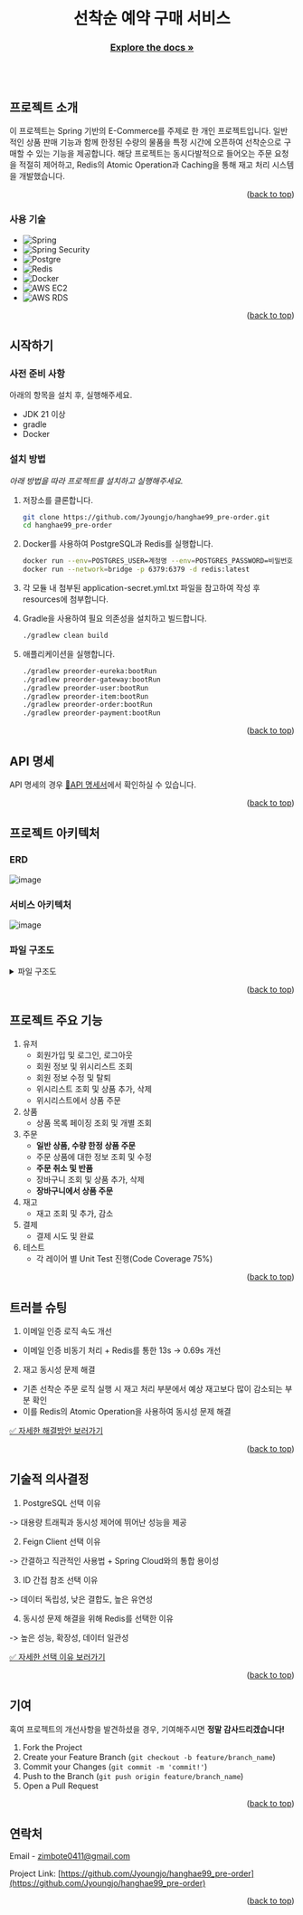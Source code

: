 <!-- Improved compatibility of back to top link: See: https://github.com/othneildrew/Best-README-Template/pull/73 -->
<a id="readme-top"></a>
<!--
*** Thanks for checking out the Best-README-Template. If you have a suggestion
*** that would make this better, please fork the repo and create a pull request
*** or simply open an issue with the tag "enhancement".
*** Don't forget to give the project a star!
*** Thanks again! Now go create something AMAZING! :D
-->



<!-- PROJECT LOGO -->
<h1 align="center">선착순 예약 구매 서비스</h1>
<h3 align="center"><a href="https://leather-hole-ee3.notion.site"><strong>Explore the docs »</strong></a></h3>
<br/>
<br/>


<!-- ABOUT THE PROJECT -->
## 프로젝트 소개

이 프로젝트는 Spring 기반의 E-Commerce를 주제로 한 개인 프로젝트입니다.
일반적인 상품 판매 기능과 함께 한정된 수량의 물품을 특정 시간에 오픈하여 선착순으로 구매할 수 있는 기능을 제공합니다.
해당 프로젝트는 동시다발적으로 들어오는 주문 요청을 적절히 제어하고, Redis의 Atomic Operation과 Caching을 통해 재고 처리 시스템을 개발했습니다.

<p align="right">(<a href="#readme-top">back to top</a>)</p>



### 사용 기술
* ![Spring]
* ![Spring Security]
* ![Postgre]
* ![Redis]
* ![Docker]
* ![AWS EC2]
* ![AWS RDS]

<p align="right">(<a href="#readme-top">back to top</a>)</p>



<!-- GETTING STARTED -->
## 시작하기
### 사전 준비 사항

아래의 항목을 설치 후, 실행해주세요.
* JDK 21 이상
* gradle
* Docker

### 설치 방법

_아래 방법을 따라 프로젝트를 설치하고 실행해주세요._

1. 저장소를 클론합니다.
   ```sh
   git clone https://github.com/Jyoungjo/hanghae99_pre-order.git
   cd hanghae99_pre-order
   ```
2. Docker를 사용하여 PostgreSQL과 Redis를 실행합니다.
   ```sh
   docker run --env=POSTGRES_USER=계정명 --env=POSTGRES_PASSWORD=비밀번호 --network=bridge -p 5432:5432 -d postgres
   docker run --network=bridge -p 6379:6379 -d redis:latest
   ```
3. 각 모듈 내 첨부된 application-secret.yml.txt 파일을 참고하여 작성 후 resources에 첨부합니다.


4. Gradle을 사용하여 필요 의존성을 설치하고 빌드합니다.
   ```sh
   ./gradlew clean build
   ```
5. 애플리케이션을 실행합니다.
   ```sh
   ./gradlew preorder-eureka:bootRun
   ./gradlew preorder-gateway:bootRun
   ./gradlew preorder-user:bootRun
   ./gradlew preorder-item:bootRun
   ./gradlew preorder-order:bootRun
   ./gradlew preorder-payment:bootRun
   ```

<p align="right">(<a href="#readme-top">back to top</a>)</p>



<!-- API SPECIFICATION -->
## API 명세

API 명세의 경우 [📗API 명세서](https://htmlpreview.github.io/?https://github.com/Jyoungjo/hanghae99_pre-order/blob/docs/%EB%A6%AC%EB%93%9C%EB%AF%B8_%EC%9E%91%EC%84%B1/docs/API.html)에서 확인하실 수 있습니다.

<p align="right">(<a href="#readme-top">back to top</a>)</p>



<!-- ARCHITECTURE -->
## 프로젝트 아키텍처

### ERD
![image](https://github.com/user-attachments/assets/99c0ec45-f4db-4cb3-b801-f563e6c8be65)

### 서비스 아키텍처
![image](https://github.com/user-attachments/assets/0b2dbfa8-61d0-4990-9f4a-5965f007d17f)

### 파일 구조도
<details>
  <summary>파일 구조도</summary>

```bash
📦hanghae99_pre-order
 ┣ 📂gradle
 ┃ ┗ 📂wrapper
 ┃ ┃ ┣ 📜gradle-wrapper.jar
 ┃ ┃ ┗ 📜gradle-wrapper.properties
 ┣ 📂preorder-core
 ┃ ┣ 📂src
 ┃ ┃ ┣ 📂main
 ┃ ┃ ┃ ┣ 📂generated
 ┃ ┃ ┃ ┣ 📂java
 ┃ ┃ ┃ ┃ ┗ 📂com
 ┃ ┃ ┃ ┃ ┃ ┗ 📂purchase
 ┃ ┃ ┃ ┃ ┃ ┃ ┗ 📂preorder
 ┃ ┃ ┃ ┃ ┃ ┃ ┃ ┣ 📂exception
 ┃ ┃ ┃ ┃ ┃ ┃ ┃ ┃ ┣ 📜BusinessException.java
 ┃ ┃ ┃ ┃ ┃ ┃ ┃ ┃ ┣ 📜ErrorResponse.java
 ┃ ┃ ┃ ┃ ┃ ┃ ┃ ┃ ┣ 📜ExceptionCode.java
 ┃ ┃ ┃ ┃ ┃ ┃ ┃ ┃ ┗ 📜GlobalExceptionHandler.java
 ┃ ┃ ┃ ┃ ┃ ┃ ┃ ┗ 📂util
 ┃ ┃ ┃ ┃ ┃ ┃ ┃ ┃ ┣ 📜AesUtils.java
 ┃ ┃ ┃ ┃ ┃ ┃ ┃ ┃ ┣ 📜CustomCookieManager.java
 ┃ ┃ ┃ ┃ ┃ ┃ ┃ ┃ ┗ 📜JwtParser.java
 ┃ ┃ ┃ ┗ 📂resources
 ┃ ┃ ┃ ┃ ┗ 📜application-secret.yml
 ┃ ┣ 📜application-secret.yml.txt
 ┃ ┗ 📜build.gradle
 ┣ 📂preorder-eureka
 ┃ ┣ 📂src
 ┃ ┃ ┣ 📂main
 ┃ ┃ ┃ ┣ 📂generated
 ┃ ┃ ┃ ┣ 📂java
 ┃ ┃ ┃ ┃ ┗ 📂com
 ┃ ┃ ┃ ┃ ┃ ┗ 📂purchase
 ┃ ┃ ┃ ┃ ┃ ┃ ┗ 📜EurekaServerApplication.java
 ┃ ┃ ┃ ┗ 📂resources
 ┃ ┃ ┃ ┃ ┗ 📜application.yml
 ┃ ┣ 📜build.gradle
 ┃ ┗ 📜Dockerfile
 ┣ 📂preorder-gateway
 ┃ ┣ 📂src
 ┃ ┃ ┣ 📂main
 ┃ ┃ ┃ ┣ 📂generated
 ┃ ┃ ┃ ┣ 📂java
 ┃ ┃ ┃ ┃ ┗ 📂com
 ┃ ┃ ┃ ┃ ┃ ┗ 📂purchase
 ┃ ┃ ┃ ┃ ┃ ┃ ┣ 📂hanghae99_gateway
 ┃ ┃ ┃ ┃ ┃ ┃ ┃ ┣ 📂config
 ┃ ┃ ┃ ┃ ┃ ┃ ┃ ┃ ┗ 📜ErrorExceptionConfig.java
 ┃ ┃ ┃ ┃ ┃ ┃ ┃ ┣ 📂exception
 ┃ ┃ ┃ ┃ ┃ ┃ ┃ ┃ ┣ 📜CustomErrorResponse.java
 ┃ ┃ ┃ ┃ ┃ ┃ ┃ ┃ ┗ 📜GlobalExceptionHandler.java
 ┃ ┃ ┃ ┃ ┃ ┃ ┃ ┣ 📂filter
 ┃ ┃ ┃ ┃ ┃ ┃ ┃ ┃ ┗ 📜AuthorizationFilter.java
 ┃ ┃ ┃ ┃ ┃ ┃ ┃ ┗ 📂util
 ┃ ┃ ┃ ┃ ┃ ┃ ┃ ┃ ┣ 📜JwtValidator.java
 ┃ ┃ ┃ ┃ ┃ ┃ ┃ ┃ ┗ 📜RouteValidator.java
 ┃ ┃ ┃ ┃ ┃ ┃ ┗ 📜GatewayApplication.java
 ┃ ┃ ┃ ┗ 📂resources
 ┃ ┃ ┃ ┃ ┣ 📜application-secret.yml
 ┃ ┃ ┃ ┃ ┗ 📜application.yml
 ┃ ┣ 📜application-secret.yml.txt
 ┃ ┣ 📜build.gradle
 ┃ ┗ 📜Dockerfile
 ┣ 📂preorder-item
 ┃ ┣ 📂src
 ┃ ┃ ┣ 📂docs
 ┃ ┃ ┃ ┗ 📂asciidoc
 ┃ ┃ ┃ ┃ ┣ 📜item.adoc
 ┃ ┃ ┃ ┃ ┗ 📜stock.adoc
 ┃ ┃ ┣ 📂main
 ┃ ┃ ┃ ┣ 📂generated
 ┃ ┃ ┃ ┣ 📂java
 ┃ ┃ ┃ ┃ ┗ 📂com
 ┃ ┃ ┃ ┃ ┃ ┗ 📂purchase
 ┃ ┃ ┃ ┃ ┃ ┃ ┗ 📂preorder
 ┃ ┃ ┃ ┃ ┃ ┃ ┃ ┣ 📂common
 ┃ ┃ ┃ ┃ ┃ ┃ ┃ ┃ ┣ 📜BaseEntity.java
 ┃ ┃ ┃ ┃ ┃ ┃ ┃ ┃ ┗ 📜RedisService.java
 ┃ ┃ ┃ ┃ ┃ ┃ ┃ ┣ 📂config
 ┃ ┃ ┃ ┃ ┃ ┃ ┃ ┃ ┣ 📜AsyncConfig.java
 ┃ ┃ ┃ ┃ ┃ ┃ ┃ ┃ ┣ 📜JpaConfig.java
 ┃ ┃ ┃ ┃ ┃ ┃ ┃ ┃ ┗ 📜RedisConfig.java
 ┃ ┃ ┃ ┃ ┃ ┃ ┃ ┣ 📂item
 ┃ ┃ ┃ ┃ ┃ ┃ ┃ ┃ ┣ 📂dto
 ┃ ┃ ┃ ┃ ┃ ┃ ┃ ┃ ┃ ┣ 📂create
 ┃ ┃ ┃ ┃ ┃ ┃ ┃ ┃ ┃ ┃ ┣ 📜ReqCreateItemDto.java
 ┃ ┃ ┃ ┃ ┃ ┃ ┃ ┃ ┃ ┃ ┗ 📜ResCreateItemDto.java
 ┃ ┃ ┃ ┃ ┃ ┃ ┃ ┃ ┃ ┣ 📂delete
 ┃ ┃ ┃ ┃ ┃ ┃ ┃ ┃ ┃ ┣ 📂read
 ┃ ┃ ┃ ┃ ┃ ┃ ┃ ┃ ┃ ┃ ┗ 📜ResReadItemDto.java
 ┃ ┃ ┃ ┃ ┃ ┃ ┃ ┃ ┃ ┗ 📂update
 ┃ ┃ ┃ ┃ ┃ ┃ ┃ ┃ ┃ ┃ ┣ 📜ReqUpdateItemDto.java
 ┃ ┃ ┃ ┃ ┃ ┃ ┃ ┃ ┃ ┃ ┗ 📜ResUpdateItemDto.java
 ┃ ┃ ┃ ┃ ┃ ┃ ┃ ┃ ┣ 📜Item.java
 ┃ ┃ ┃ ┃ ┃ ┃ ┃ ┃ ┣ 📜ItemController.java
 ┃ ┃ ┃ ┃ ┃ ┃ ┃ ┃ ┣ 📜ItemRepository.java
 ┃ ┃ ┃ ┃ ┃ ┃ ┃ ┃ ┣ 📜ItemService.java
 ┃ ┃ ┃ ┃ ┃ ┃ ┃ ┃ ┗ 📜ItemServiceImpl.java
 ┃ ┃ ┃ ┃ ┃ ┃ ┃ ┣ 📂stock
 ┃ ┃ ┃ ┃ ┃ ┃ ┃ ┃ ┣ 📂dto
 ┃ ┃ ┃ ┃ ┃ ┃ ┃ ┃ ┃ ┣ 📜ReqStockDto.java
 ┃ ┃ ┃ ┃ ┃ ┃ ┃ ┃ ┃ ┗ 📜ResStockDto.java
 ┃ ┃ ┃ ┃ ┃ ┃ ┃ ┃ ┣ 📜Stock.java
 ┃ ┃ ┃ ┃ ┃ ┃ ┃ ┃ ┣ 📜StockController.java
 ┃ ┃ ┃ ┃ ┃ ┃ ┃ ┃ ┣ 📜StockRepository.java
 ┃ ┃ ┃ ┃ ┃ ┃ ┃ ┃ ┣ 📜StockService.java
 ┃ ┃ ┃ ┃ ┃ ┃ ┃ ┃ ┗ 📜StockServiceImpl.java
 ┃ ┃ ┃ ┃ ┃ ┃ ┃ ┣ 📜ErrorfulController.java
 ┃ ┃ ┃ ┃ ┃ ┃ ┃ ┗ 📜ItemServiceApplication.java
 ┃ ┃ ┃ ┗ 📂resources
 ┃ ┃ ┃ ┃ ┣ 📂static
 ┃ ┃ ┃ ┃ ┃ ┗ 📂docs
 ┃ ┃ ┃ ┃ ┃ ┃ ┣ 📜item.html
 ┃ ┃ ┃ ┃ ┃ ┃ ┗ 📜stock.html
 ┃ ┃ ┃ ┃ ┣ 📜application-secret.yml
 ┃ ┃ ┃ ┃ ┗ 📜application.yml
 ┃ ┃ ┗ 📂test
 ┃ ┃ ┃ ┣ 📂generated_tests
 ┃ ┃ ┃ ┣ 📂java
 ┃ ┃ ┃ ┃ ┗ 📂com
 ┃ ┃ ┃ ┃ ┃ ┗ 📂purchase
 ┃ ┃ ┃ ┃ ┃ ┃ ┗ 📂preorder
 ┃ ┃ ┃ ┃ ┃ ┃ ┃ ┣ 📂config
 ┃ ┃ ┃ ┃ ┃ ┃ ┃ ┃ ┣ 📜JacksonConfig.java
 ┃ ┃ ┃ ┃ ┃ ┃ ┃ ┃ ┣ 📜PasswordEncoderTestConfig.java
 ┃ ┃ ┃ ┃ ┃ ┃ ┃ ┃ ┣ 📜RedisEmbeddedConfig.java
 ┃ ┃ ┃ ┃ ┃ ┃ ┃ ┃ ┗ 📜RedisRepositoryConfig.java
 ┃ ┃ ┃ ┃ ┃ ┃ ┃ ┣ 📂item
 ┃ ┃ ┃ ┃ ┃ ┃ ┃ ┃ ┣ 📜ItemControllerTest.java
 ┃ ┃ ┃ ┃ ┃ ┃ ┃ ┃ ┣ 📜ItemRepositoryTest.java
 ┃ ┃ ┃ ┃ ┃ ┃ ┃ ┃ ┗ 📜ItemServiceTest.java
 ┃ ┃ ┃ ┃ ┃ ┃ ┃ ┣ 📂stock
 ┃ ┃ ┃ ┃ ┃ ┃ ┃ ┃ ┣ 📜StockControllerTest.java
 ┃ ┃ ┃ ┃ ┃ ┃ ┃ ┃ ┣ 📜StockRepositoryTest.java
 ┃ ┃ ┃ ┃ ┃ ┃ ┃ ┃ ┗ 📜StockServiceTest.java
 ┃ ┃ ┃ ┃ ┃ ┃ ┃ ┗ 📜ItemServiceApplicationTests.java
 ┃ ┃ ┃ ┗ 📂resources
 ┃ ┣ 📜application-secret.yml.txt
 ┃ ┣ 📜build.gradle
 ┃ ┗ 📜Dockerfile
 ┣ 📂preorder-order
 ┃ ┣ 📂src
 ┃ ┃ ┣ 📂docs
 ┃ ┃ ┃ ┗ 📂asciidoc
 ┃ ┃ ┃ ┃ ┣ 📜cart.adoc
 ┃ ┃ ┃ ┃ ┗ 📜order.adoc
 ┃ ┃ ┣ 📂main
 ┃ ┃ ┃ ┣ 📂generated
 ┃ ┃ ┃ ┣ 📂java
 ┃ ┃ ┃ ┃ ┗ 📂com
 ┃ ┃ ┃ ┃ ┃ ┗ 📂purchase
 ┃ ┃ ┃ ┃ ┃ ┃ ┗ 📂preorder
 ┃ ┃ ┃ ┃ ┃ ┃ ┃ ┣ 📂cart
 ┃ ┃ ┃ ┃ ┃ ┃ ┃ ┃ ┣ 📂dto
 ┃ ┃ ┃ ┃ ┃ ┃ ┃ ┃ ┃ ┣ 📜ReqCartDto.java
 ┃ ┃ ┃ ┃ ┃ ┃ ┃ ┃ ┃ ┣ 📜ResCartDto.java
 ┃ ┃ ┃ ┃ ┃ ┃ ┃ ┃ ┃ ┗ 📜ResCartItemDto.java
 ┃ ┃ ┃ ┃ ┃ ┃ ┃ ┃ ┣ 📜Cart.java
 ┃ ┃ ┃ ┃ ┃ ┃ ┃ ┃ ┣ 📜CartController.java
 ┃ ┃ ┃ ┃ ┃ ┃ ┃ ┃ ┣ 📜CartRepository.java
 ┃ ┃ ┃ ┃ ┃ ┃ ┃ ┃ ┣ 📜CartService.java
 ┃ ┃ ┃ ┃ ┃ ┃ ┃ ┃ ┗ 📜CartServiceImpl.java
 ┃ ┃ ┃ ┃ ┃ ┃ ┃ ┣ 📂cart_item
 ┃ ┃ ┃ ┃ ┃ ┃ ┃ ┃ ┣ 📜CartItem.java
 ┃ ┃ ┃ ┃ ┃ ┃ ┃ ┃ ┣ 📜CartItemRepository.java
 ┃ ┃ ┃ ┃ ┃ ┃ ┃ ┃ ┗ 📜CartItemService.java
 ┃ ┃ ┃ ┃ ┃ ┃ ┃ ┣ 📂client
 ┃ ┃ ┃ ┃ ┃ ┃ ┃ ┃ ┣ 📂response
 ┃ ┃ ┃ ┃ ┃ ┃ ┃ ┃ ┃ ┣ 📜ItemResponse.java
 ┃ ┃ ┃ ┃ ┃ ┃ ┃ ┃ ┃ ┣ 📜PaymentResponse.java
 ┃ ┃ ┃ ┃ ┃ ┃ ┃ ┃ ┃ ┣ 📜StockResponse.java
 ┃ ┃ ┃ ┃ ┃ ┃ ┃ ┃ ┃ ┗ 📜UserResponse.java
 ┃ ┃ ┃ ┃ ┃ ┃ ┃ ┃ ┣ 📜ItemClient.java
 ┃ ┃ ┃ ┃ ┃ ┃ ┃ ┃ ┣ 📜PaymentClient.java
 ┃ ┃ ┃ ┃ ┃ ┃ ┃ ┃ ┣ 📜ReqPaymentDto.java
 ┃ ┃ ┃ ┃ ┃ ┃ ┃ ┃ ┗ 📜UserClient.java
 ┃ ┃ ┃ ┃ ┃ ┃ ┃ ┣ 📂common
 ┃ ┃ ┃ ┃ ┃ ┃ ┃ ┃ ┣ 📜BaseEntity.java
 ┃ ┃ ┃ ┃ ┃ ┃ ┃ ┃ ┗ 📜RedisService.java
 ┃ ┃ ┃ ┃ ┃ ┃ ┃ ┣ 📂config
 ┃ ┃ ┃ ┃ ┃ ┃ ┃ ┃ ┣ 📜AsyncConfig.java
 ┃ ┃ ┃ ┃ ┃ ┃ ┃ ┃ ┣ 📜JpaConfig.java
 ┃ ┃ ┃ ┃ ┃ ┃ ┃ ┃ ┣ 📜RedisConfig.java
 ┃ ┃ ┃ ┃ ┃ ┃ ┃ ┃ ┗ 📜SchedulingConfig.java
 ┃ ┃ ┃ ┃ ┃ ┃ ┃ ┣ 📂order
 ┃ ┃ ┃ ┃ ┃ ┃ ┃ ┃ ┣ 📂dto
 ┃ ┃ ┃ ┃ ┃ ┃ ┃ ┃ ┃ ┣ 📜ReqLimitedOrderDto.java
 ┃ ┃ ┃ ┃ ┃ ┃ ┃ ┃ ┃ ┣ 📜ReqOrderDto.java
 ┃ ┃ ┃ ┃ ┃ ┃ ┃ ┃ ┃ ┣ 📜ReqOrderItemDto.java
 ┃ ┃ ┃ ┃ ┃ ┃ ┃ ┃ ┃ ┣ 📜ResOrderDto.java
 ┃ ┃ ┃ ┃ ┃ ┃ ┃ ┃ ┃ ┗ 📜ResOrderItemDto.java
 ┃ ┃ ┃ ┃ ┃ ┃ ┃ ┃ ┣ 📜Order.java
 ┃ ┃ ┃ ┃ ┃ ┃ ┃ ┃ ┣ 📜OrderController.java
 ┃ ┃ ┃ ┃ ┃ ┃ ┃ ┃ ┣ 📜OrderRepository.java
 ┃ ┃ ┃ ┃ ┃ ┃ ┃ ┃ ┣ 📜OrderService.java
 ┃ ┃ ┃ ┃ ┃ ┃ ┃ ┃ ┗ 📜OrderServiceImpl.java
 ┃ ┃ ┃ ┃ ┃ ┃ ┃ ┣ 📂order_item
 ┃ ┃ ┃ ┃ ┃ ┃ ┃ ┃ ┣ 📜OrderItem.java
 ┃ ┃ ┃ ┃ ┃ ┃ ┃ ┃ ┣ 📜OrderItemRepository.java
 ┃ ┃ ┃ ┃ ┃ ┃ ┃ ┃ ┗ 📜OrderItemService.java
 ┃ ┃ ┃ ┃ ┃ ┃ ┃ ┣ 📂shipment
 ┃ ┃ ┃ ┃ ┃ ┃ ┃ ┃ ┣ 📜Shipment.java
 ┃ ┃ ┃ ┃ ┃ ┃ ┃ ┃ ┣ 📜ShipmentRepository.java
 ┃ ┃ ┃ ┃ ┃ ┃ ┃ ┃ ┣ 📜ShipmentScheduler.java
 ┃ ┃ ┃ ┃ ┃ ┃ ┃ ┃ ┣ 📜ShipmentService.java
 ┃ ┃ ┃ ┃ ┃ ┃ ┃ ┃ ┗ 📜ShipmentStatus.java
 ┃ ┃ ┃ ┃ ┃ ┃ ┃ ┗ 📜OrderServiceApplication.java
 ┃ ┃ ┃ ┗ 📂resources
 ┃ ┃ ┃ ┃ ┣ 📂static
 ┃ ┃ ┃ ┃ ┃ ┗ 📂docs
 ┃ ┃ ┃ ┃ ┃ ┃ ┣ 📜cart.html
 ┃ ┃ ┃ ┃ ┃ ┃ ┗ 📜order.html
 ┃ ┃ ┃ ┃ ┣ 📜application-secret.yml
 ┃ ┃ ┃ ┃ ┗ 📜application.yml
 ┃ ┃ ┗ 📂test
 ┃ ┃ ┃ ┣ 📂generated_tests
 ┃ ┃ ┃ ┣ 📂java
 ┃ ┃ ┃ ┃ ┗ 📂com
 ┃ ┃ ┃ ┃ ┃ ┗ 📂purchase
 ┃ ┃ ┃ ┃ ┃ ┃ ┗ 📂preorder
 ┃ ┃ ┃ ┃ ┃ ┃ ┃ ┣ 📂cart
 ┃ ┃ ┃ ┃ ┃ ┃ ┃ ┃ ┣ 📜CartControllerTest.java
 ┃ ┃ ┃ ┃ ┃ ┃ ┃ ┃ ┣ 📜CartRepositoryTest.java
 ┃ ┃ ┃ ┃ ┃ ┃ ┃ ┃ ┗ 📜CartServiceTest.java
 ┃ ┃ ┃ ┃ ┃ ┃ ┃ ┣ 📂cart_item
 ┃ ┃ ┃ ┃ ┃ ┃ ┃ ┃ ┣ 📜CartItemRepositoryTest.java
 ┃ ┃ ┃ ┃ ┃ ┃ ┃ ┃ ┗ 📜CartItemServiceTest.java
 ┃ ┃ ┃ ┃ ┃ ┃ ┃ ┣ 📂config
 ┃ ┃ ┃ ┃ ┃ ┃ ┃ ┃ ┣ 📜PasswordEncoderTestConfig.java
 ┃ ┃ ┃ ┃ ┃ ┃ ┃ ┃ ┣ 📜RedisEmbeddedConfig.java
 ┃ ┃ ┃ ┃ ┃ ┃ ┃ ┃ ┗ 📜RedisRepositoryConfig.java
 ┃ ┃ ┃ ┃ ┃ ┃ ┃ ┣ 📂order
 ┃ ┃ ┃ ┃ ┃ ┃ ┃ ┃ ┣ 📜OrderControllerTest.java
 ┃ ┃ ┃ ┃ ┃ ┃ ┃ ┃ ┣ 📜OrderRepositoryTest.java
 ┃ ┃ ┃ ┃ ┃ ┃ ┃ ┃ ┣ 📜OrderServiceConcurrencyTest.java
 ┃ ┃ ┃ ┃ ┃ ┃ ┃ ┃ ┗ 📜OrderServiceTest.java
 ┃ ┃ ┃ ┃ ┃ ┃ ┃ ┣ 📂order_item
 ┃ ┃ ┃ ┃ ┃ ┃ ┃ ┃ ┣ 📜OrderItemRepositoryTest.java
 ┃ ┃ ┃ ┃ ┃ ┃ ┃ ┃ ┗ 📜OrderItemServiceTest.java
 ┃ ┃ ┃ ┃ ┃ ┃ ┃ ┣ 📂shipment
 ┃ ┃ ┃ ┃ ┃ ┃ ┃ ┃ ┣ 📜ShipmentRepositoryTest.java
 ┃ ┃ ┃ ┃ ┃ ┃ ┃ ┃ ┗ 📜ShipmentServiceTest.java
 ┃ ┃ ┃ ┃ ┃ ┃ ┃ ┗ 📜OrderServiceApplicationTests.java
 ┃ ┃ ┃ ┗ 📂resources
 ┃ ┣ 📜application-secret.yml.txt
 ┃ ┣ 📜build.gradle
 ┃ ┗ 📜Dockerfile
 ┣ 📂preorder-payment
 ┃ ┣ 📂src
 ┃ ┃ ┣ 📂docs
 ┃ ┃ ┃ ┗ 📂asciidoc
 ┃ ┃ ┃ ┃ ┗ 📜payment.adoc
 ┃ ┃ ┣ 📂main
 ┃ ┃ ┃ ┣ 📂generated
 ┃ ┃ ┃ ┣ 📂java
 ┃ ┃ ┃ ┃ ┗ 📂com
 ┃ ┃ ┃ ┃ ┃ ┗ 📂purchase
 ┃ ┃ ┃ ┃ ┃ ┃ ┗ 📂preorder
 ┃ ┃ ┃ ┃ ┃ ┃ ┃ ┣ 📂common
 ┃ ┃ ┃ ┃ ┃ ┃ ┃ ┃ ┗ 📜BaseEntity.java
 ┃ ┃ ┃ ┃ ┃ ┃ ┃ ┣ 📂config
 ┃ ┃ ┃ ┃ ┃ ┃ ┃ ┃ ┣ 📜AppConfig.java
 ┃ ┃ ┃ ┃ ┃ ┃ ┃ ┃ ┗ 📜JpaConfig.java
 ┃ ┃ ┃ ┃ ┃ ┃ ┃ ┣ 📂dto
 ┃ ┃ ┃ ┃ ┃ ┃ ┃ ┃ ┣ 📜ReqPaymentDto.java
 ┃ ┃ ┃ ┃ ┃ ┃ ┃ ┃ ┗ 📜ResPaymentDto.java
 ┃ ┃ ┃ ┃ ┃ ┃ ┃ ┣ 📂payment
 ┃ ┃ ┃ ┃ ┃ ┃ ┃ ┃ ┣ 📜Payment.java
 ┃ ┃ ┃ ┃ ┃ ┃ ┃ ┃ ┣ 📜PaymentController.java
 ┃ ┃ ┃ ┃ ┃ ┃ ┃ ┃ ┣ 📜PaymentRepository.java
 ┃ ┃ ┃ ┃ ┃ ┃ ┃ ┃ ┣ 📜PaymentService.java
 ┃ ┃ ┃ ┃ ┃ ┃ ┃ ┃ ┣ 📜PaymentServiceImpl.java
 ┃ ┃ ┃ ┃ ┃ ┃ ┃ ┃ ┗ 📜PaymentStatus.java
 ┃ ┃ ┃ ┃ ┃ ┃ ┃ ┗ 📜PaymentServiceApplication.java
 ┃ ┃ ┃ ┗ 📂resources
 ┃ ┃ ┃ ┃ ┣ 📂static
 ┃ ┃ ┃ ┃ ┃ ┗ 📂docs
 ┃ ┃ ┃ ┃ ┃ ┃ ┗ 📜payment.html
 ┃ ┃ ┃ ┃ ┣ 📜application-secret.yml
 ┃ ┃ ┃ ┃ ┗ 📜application.yml
 ┃ ┃ ┗ 📂test
 ┃ ┃ ┃ ┣ 📂generated_tests
 ┃ ┃ ┃ ┣ 📂java
 ┃ ┃ ┃ ┃ ┗ 📂com
 ┃ ┃ ┃ ┃ ┃ ┗ 📂purchase
 ┃ ┃ ┃ ┃ ┃ ┃ ┗ 📂preorder
 ┃ ┃ ┃ ┃ ┃ ┃ ┃ ┣ 📂payment
 ┃ ┃ ┃ ┃ ┃ ┃ ┃ ┃ ┣ 📜PaymentControllerTest.java
 ┃ ┃ ┃ ┃ ┃ ┃ ┃ ┃ ┣ 📜PaymentRepositoryTest.java
 ┃ ┃ ┃ ┃ ┃ ┃ ┃ ┃ ┗ 📜PaymentServiceTest.java
 ┃ ┃ ┃ ┃ ┃ ┃ ┃ ┗ 📜PaymentServiceApplicationTests.java
 ┃ ┃ ┃ ┗ 📂resources
 ┃ ┣ 📜application-secret.yml.txt
 ┃ ┣ 📜build.gradle
 ┃ ┗ 📜Dockerfile
 ┣ 📂preorder-user
 ┃ ┣ 📂src
 ┃ ┃ ┣ 📂docs
 ┃ ┃ ┃ ┗ 📂asciidoc
 ┃ ┃ ┃ ┃ ┣ 📜user.adoc
 ┃ ┃ ┃ ┃ ┗ 📜wishlist.adoc
 ┃ ┃ ┣ 📂main
 ┃ ┃ ┃ ┣ 📂java
 ┃ ┃ ┃ ┃ ┗ 📂com
 ┃ ┃ ┃ ┃ ┃ ┗ 📂purchase
 ┃ ┃ ┃ ┃ ┃ ┃ ┗ 📂preorder
 ┃ ┃ ┃ ┃ ┃ ┃ ┃ ┣ 📂client
 ┃ ┃ ┃ ┃ ┃ ┃ ┃ ┃ ┣ 📜ItemClient.java
 ┃ ┃ ┃ ┃ ┃ ┃ ┃ ┃ ┗ 📜ItemResponse.java
 ┃ ┃ ┃ ┃ ┃ ┃ ┃ ┣ 📂common
 ┃ ┃ ┃ ┃ ┃ ┃ ┃ ┃ ┣ 📜BaseEntity.java
 ┃ ┃ ┃ ┃ ┃ ┃ ┃ ┃ ┣ 📜JwtUtils.java
 ┃ ┃ ┃ ┃ ┃ ┃ ┃ ┃ ┗ 📜RedisService.java
 ┃ ┃ ┃ ┃ ┃ ┃ ┃ ┣ 📂config
 ┃ ┃ ┃ ┃ ┃ ┃ ┃ ┃ ┣ 📜AsyncConfig.java
 ┃ ┃ ┃ ┃ ┃ ┃ ┃ ┃ ┣ 📜JpaConfig.java
 ┃ ┃ ┃ ┃ ┃ ┃ ┃ ┃ ┣ 📜PasswordEncoderConfig.java
 ┃ ┃ ┃ ┃ ┃ ┃ ┃ ┃ ┗ 📜RedisConfig.java
 ┃ ┃ ┃ ┃ ┃ ┃ ┃ ┣ 📂email
 ┃ ┃ ┃ ┃ ┃ ┃ ┃ ┃ ┣ 📜EmailController.java
 ┃ ┃ ┃ ┃ ┃ ┃ ┃ ┃ ┣ 📜EmailDtoFactory.java
 ┃ ┃ ┃ ┃ ┃ ┃ ┃ ┃ ┣ 📜EmailService.java
 ┃ ┃ ┃ ┃ ┃ ┃ ┃ ┃ ┗ 📜ResEmailDto.java
 ┃ ┃ ┃ ┃ ┃ ┃ ┃ ┣ 📂user
 ┃ ┃ ┃ ┃ ┃ ┃ ┃ ┃ ┣ 📂dto
 ┃ ┃ ┃ ┃ ┃ ┃ ┃ ┃ ┃ ┣ 📂create
 ┃ ┃ ┃ ┃ ┃ ┃ ┃ ┃ ┃ ┃ ┣ 📜ReqUserCreateDto.java
 ┃ ┃ ┃ ┃ ┃ ┃ ┃ ┃ ┃ ┃ ┗ 📜ResUserCreateDto.java
 ┃ ┃ ┃ ┃ ┃ ┃ ┃ ┃ ┃ ┣ 📂delete
 ┃ ┃ ┃ ┃ ┃ ┃ ┃ ┃ ┃ ┃ ┗ 📜ReqUserDeleteDto.java
 ┃ ┃ ┃ ┃ ┃ ┃ ┃ ┃ ┃ ┣ 📂login
 ┃ ┃ ┃ ┃ ┃ ┃ ┃ ┃ ┃ ┃ ┣ 📜ReqLoginDto.java
 ┃ ┃ ┃ ┃ ┃ ┃ ┃ ┃ ┃ ┃ ┗ 📜ResLoginDto.java
 ┃ ┃ ┃ ┃ ┃ ┃ ┃ ┃ ┃ ┣ 📂read
 ┃ ┃ ┃ ┃ ┃ ┃ ┃ ┃ ┃ ┃ ┗ 📜ResUserInfoDto.java
 ┃ ┃ ┃ ┃ ┃ ┃ ┃ ┃ ┃ ┗ 📂update
 ┃ ┃ ┃ ┃ ┃ ┃ ┃ ┃ ┃ ┃ ┣ 📜ReqUserInfoUpdateDto.java
 ┃ ┃ ┃ ┃ ┃ ┃ ┃ ┃ ┃ ┃ ┣ 📜ReqUserPasswordUpdateDto.java
 ┃ ┃ ┃ ┃ ┃ ┃ ┃ ┃ ┃ ┃ ┣ 📜ResUserPwUpdateDto.java
 ┃ ┃ ┃ ┃ ┃ ┃ ┃ ┃ ┃ ┃ ┗ 📜ResUserUpdateDto.java
 ┃ ┃ ┃ ┃ ┃ ┃ ┃ ┃ ┣ 📜User.java
 ┃ ┃ ┃ ┃ ┃ ┃ ┃ ┃ ┣ 📜UserController.java
 ┃ ┃ ┃ ┃ ┃ ┃ ┃ ┃ ┣ 📜UserRepository.java
 ┃ ┃ ┃ ┃ ┃ ┃ ┃ ┃ ┣ 📜UserRole.java
 ┃ ┃ ┃ ┃ ┃ ┃ ┃ ┃ ┣ 📜UserService.java
 ┃ ┃ ┃ ┃ ┃ ┃ ┃ ┃ ┗ 📜UserServiceImpl.java
 ┃ ┃ ┃ ┃ ┃ ┃ ┃ ┣ 📂wishlist
 ┃ ┃ ┃ ┃ ┃ ┃ ┃ ┃ ┣ 📂dto
 ┃ ┃ ┃ ┃ ┃ ┃ ┃ ┃ ┃ ┣ 📜ResWishListDto.java
 ┃ ┃ ┃ ┃ ┃ ┃ ┃ ┃ ┃ ┗ 📜ResWishListItemDto.java
 ┃ ┃ ┃ ┃ ┃ ┃ ┃ ┃ ┣ 📜Wishlist.java
 ┃ ┃ ┃ ┃ ┃ ┃ ┃ ┃ ┣ 📜WishlistController.java
 ┃ ┃ ┃ ┃ ┃ ┃ ┃ ┃ ┣ 📜WishlistRepository.java
 ┃ ┃ ┃ ┃ ┃ ┃ ┃ ┃ ┣ 📜WishlistService.java
 ┃ ┃ ┃ ┃ ┃ ┃ ┃ ┃ ┗ 📜WishlistServiceImpl.java
 ┃ ┃ ┃ ┃ ┃ ┃ ┃ ┣ 📂wishlist_item
 ┃ ┃ ┃ ┃ ┃ ┃ ┃ ┃ ┣ 📜WishlistItem.java
 ┃ ┃ ┃ ┃ ┃ ┃ ┃ ┃ ┣ 📜WishlistItemRepository.java
 ┃ ┃ ┃ ┃ ┃ ┃ ┃ ┃ ┗ 📜WishlistItemService.java
 ┃ ┃ ┃ ┃ ┃ ┃ ┃ ┣ 📜ErrorTestController.java
 ┃ ┃ ┃ ┃ ┃ ┃ ┃ ┗ 📜UserServiceApplication.java
 ┃ ┃ ┃ ┗ 📂resources
 ┃ ┃ ┃ ┃ ┣ 📂static
 ┃ ┃ ┃ ┃ ┃ ┗ 📂docs
 ┃ ┃ ┃ ┃ ┃ ┃ ┣ 📜user.html
 ┃ ┃ ┃ ┃ ┃ ┃ ┗ 📜wishlist.html
 ┃ ┃ ┃ ┃ ┣ 📜application-secret.yml
 ┃ ┃ ┃ ┃ ┗ 📜application.yml
 ┃ ┃ ┗ 📂test
 ┃ ┃ ┃ ┣ 📂generated_tests
 ┃ ┃ ┃ ┣ 📂java
 ┃ ┃ ┃ ┃ ┗ 📂com
 ┃ ┃ ┃ ┃ ┃ ┗ 📂purchase
 ┃ ┃ ┃ ┃ ┃ ┃ ┗ 📂preorder
 ┃ ┃ ┃ ┃ ┃ ┃ ┃ ┣ 📂config
 ┃ ┃ ┃ ┃ ┃ ┃ ┃ ┃ ┣ 📜PasswordEncoderTestConfig.java
 ┃ ┃ ┃ ┃ ┃ ┃ ┃ ┃ ┣ 📜RedisEmbeddedConfig.java
 ┃ ┃ ┃ ┃ ┃ ┃ ┃ ┃ ┗ 📜RedisRepositoryConfig.java
 ┃ ┃ ┃ ┃ ┃ ┃ ┃ ┣ 📂user
 ┃ ┃ ┃ ┃ ┃ ┃ ┃ ┃ ┣ 📜UserControllerTest.java
 ┃ ┃ ┃ ┃ ┃ ┃ ┃ ┃ ┣ 📜UserRepositoryTest.java
 ┃ ┃ ┃ ┃ ┃ ┃ ┃ ┃ ┗ 📜UserServiceTest.java
 ┃ ┃ ┃ ┃ ┃ ┃ ┃ ┣ 📂wishlist
 ┃ ┃ ┃ ┃ ┃ ┃ ┃ ┃ ┣ 📜WishlistControllerTest.java
 ┃ ┃ ┃ ┃ ┃ ┃ ┃ ┃ ┣ 📜WishlistRepositoryTest.java
 ┃ ┃ ┃ ┃ ┃ ┃ ┃ ┃ ┗ 📜WishlistServiceTest.java
 ┃ ┃ ┃ ┃ ┃ ┃ ┃ ┣ 📂wishlist_item
 ┃ ┃ ┃ ┃ ┃ ┃ ┃ ┃ ┣ 📜WishlistItemRepositoryTest.java
 ┃ ┃ ┃ ┃ ┃ ┃ ┃ ┃ ┗ 📜WishlistItemServiceTest.java
 ┃ ┃ ┃ ┃ ┃ ┃ ┃ ┗ 📜UserServiceApplicationTests.java
 ┃ ┃ ┃ ┗ 📂resources
 ┃ ┣ 📜application-secret.yml.txt
 ┃ ┣ 📜build.gradle
 ┃ ┗ 📜Dockerfile
 ┣ 📜.gitignore
 ┣ 📜build.gradle
 ┣ 📜gradlew
 ┣ 📜gradlew.bat
 ┣ 📜README.md
 ┗ 📜settings.gradle
```
</details>

<p align="right">(<a href="#readme-top">back to top</a>)</p>



<!-- PROJECT FEATURES -->
## 프로젝트 주요 기능

1. 유저
   - 회원가입 및 로그인, 로그아웃
   - 회원 정보 및 위시리스트 조회
   - 회원 정보 수정 및 탈퇴
   - 위시리스트 조회 및 상품 추가, 삭제
   - 위시리스트에서 상품 주문
2. 상품
   - 상품 목록 페이징 조회 및 개별 조회
3. 주문
   - **일반 상품, 수량 한정 상품 주문**
   - 주문 상품에 대한 정보 조회 및 수정
   - **주문 취소 및 반품**
   - 장바구니 조회 및 상품 추가, 삭제
   - **장바구니에서 상품 주문**
4. 재고
   - 재고 조회 및 추가, 감소
5. 결제
   - 결제 시도 및 완료
6. 테스트
   - 각 레이어 별 Unit Test 진행(Code Coverage 75%)
<!-- - 동시성 테스트 코드 작성했다는거 증명하기! -->

<p align="right">(<a href="#readme-top">back to top</a>)</p>



<!-- TROUBLE SHOOTING -->
## 트러블 슈팅
1. 이메일 인증 로직 속도 개선

- 이메일 인증 비동기 처리 + Redis를 통한 13s -> 0.69s 개선

2. 재고 동시성 문제 해결
<!--동시성 테스트 코드 작성해서 증명-->

- 기존 선착순 주문 로직 실행 시 재고 처리 부분에서 예상 재고보다 많이 감소되는 부분 확인
- 이를 Redis의 Atomic Operation을 사용하여 동시성 문제 해결

[✅ 자세한 해결방안 보러가기](https://www.notion.so/Docs-b52e69594faf418e8be2e900024e8419?pvs=4#3873982447e94b3281cf12f2cf48af9e)

<p align="right">(<a href="#readme-top">back to top</a>)</p>



<!-- TROUBLE SHOOTING -->
## 기술적 의사결정
1. PostgreSQL 선택 이유

-> 대용량 트래픽과 동시성 제어에 뛰어난 성능을 제공

2. Feign Client 선택 이유

-> 간결하고 직관적인 사용법 + Spring Cloud와의 통합 용이성

3. ID 간접 참조 선택 이유

-> 데이터 독립성, 낮은 결합도, 높은 유연성

4. 동시성 문제 해결을 위해 Redis를 선택한 이유

-> 높은 성능, 확장성, 데이터 일관성

[✅ 자세한 선택 이유 보러가기](https://www.notion.so/Docs-b52e69594faf418e8be2e900024e8419?pvs=4#6249be082a524b159d9e1d69d1028edb)

<p align="right">(<a href="#readme-top">back to top</a>)</p>



<!-- CONTRIBUTING -->
## 기여

혹여 프로젝트의 개선사항을 발견하셨을 경우, 기여해주시면 **정말 감사드리겠습니다!**

1. Fork the Project
2. Create your Feature Branch (`git checkout -b feature/branch_name`)
3. Commit your Changes (`git commit -m 'commit!'`)
4. Push to the Branch (`git push origin feature/branch_name`)
5. Open a Pull Request

<p align="right">(<a href="#readme-top">back to top</a>)</p>



<!-- CONTACT -->
## 연락처

Email - [zimbote0411@gmail.com](mailto:zimbote0411@gmail.com)

Project Link: [https://github.com/Jyoungjo/hanghae99_pre-order](https://github.com/Jyoungjo/hanghae99_pre-order)

<p align="right">(<a href="#readme-top">back to top</a>)</p>



<!-- MARKDOWN LINKS & IMAGES -->
<!-- https://www.markdownguide.org/basic-syntax/#reference-style-links -->
[Spring]: https://img.shields.io/badge/springboot-6DB33F?style=for-the-badge&logo=springboot&logoColor=white
[Spring Security]: https://img.shields.io/badge/spring_security-6DB33F?style=for-the-badge&logo=springsecurity&logoColor=white
[Redis]: https://img.shields.io/badge/redis-FF4438?style=for-the-badge&logo=redis&logoColor=white
[Postgre]: https://img.shields.io/badge/postgresql-4169E1?style=for-the-badge&logo=postgresql&logoColor=white
[Docker]: https://img.shields.io/badge/docker-2496ED?style=for-the-badge&logo=docker&logoColor=white
[AWS EC2]: https://img.shields.io/badge/amazon_ec2-FF9900?style=for-the-badge&logo=amazonec2&logoColor=white
[AWS RDS]: https://img.shields.io/badge/amazon_rds-527FFF?style=for-the-badge&logo=amazonrds&logoColor=white